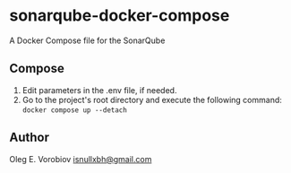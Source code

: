 # sonarqube-docker-compose

A Docker Compose file for the SonarQube

## Compose

1. Edit parameters in the .env file, if needed.
2. Go to the project's root directory and execute the following command: `docker compose up --detach`

## Author

Oleg E. Vorobiov <isnullxbh@gmail.com>
